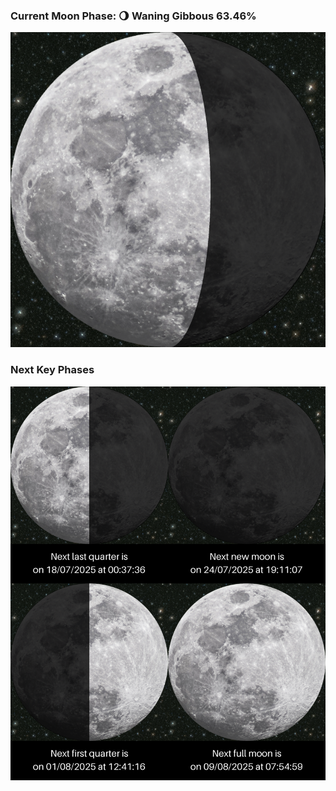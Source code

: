 ### Current Moon Phase: 🌖 Waning Gibbous 63.46%
![Moon Phase](moonphase.png)
### Next Key Phases
![Gallery](gallery.png)